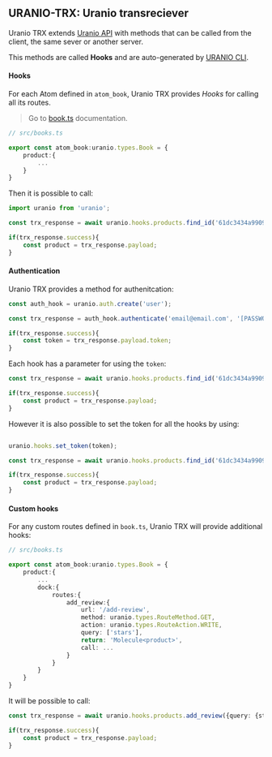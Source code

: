 ## URANIO-TRX: Uranio transreciever

Uranio TRX extends [Uranio API](https://github.com/nbl7/uranio-api) with methods
that can be called from the client, the same sever or another server.

This methods are called **Hooks** and are auto-generated by
[URANIO CLI](https://github.com/nbl7/uranio-cli).

#### Hooks

For each Atom defined in `atom_book`, Uranio TRX provides _Hooks_ for calling
all its routes.

> Go to [book.ts]() documentation.

```typescript
// src/books.ts

export const atom_book:uranio.types.Book = {
	product:{
		...
	}
}
```
Then it is possible to call:
```typescript
import uranio from 'uranio';

const trx_response = await uranio.hooks.products.find_id('61dc3434a99090002c28cb4b');

if(trx_response.success){
	const product = trx_response.payload;
}
```

#### Authentication

Uranio TRX provides a method for authenitcation:
```typescript
const auth_hook = uranio.auth.create('user');

const trx_response = auth_hook.authenticate('email@email.com', '[PASSWORD]');

if(trx_response.success){
	const token = trx_response.payload.token;
}
```

Each hook has a parameter for using the `token`:

```typescript
const trx_response = await uranio.hooks.products.find_id('61dc3434a99090002c28cb4b', {}, token)

if(trx_response.success){
	const product = trx_response.payload;
}
```

However it is also possible to set the token for all the hooks by using:

```typescript

uranio.hooks.set_token(token);

const trx_response = await uranio.hooks.products.find_id('61dc3434a99090002c28cb4b');

if(trx_response.success){
	const product = trx_response.payload;
}
```

#### Custom hooks

For any custom routes defined in `book.ts`, Uranio TRX will provide additional hooks:

```typescript
// src/books.ts

export const atom_book:uranio.types.Book = {
	product:{
		...
		dock:{
			routes:{
				add_review:{
					url: '/add-review',
					method: uranio.types.RouteMethod.GET,
					action: uranio.types.RouteAction.WRITE,
					query: ['stars'],
					return: 'Molecule<product>',
					call: ...
				}
			}
		}
	}
}
```
It will be possible to call:
```typescript
const trx_response = await uranio.hooks.products.add_review({query: {stars: 5}});

if(trx_response.success){
	const product = trx_response.payload;
}
```
